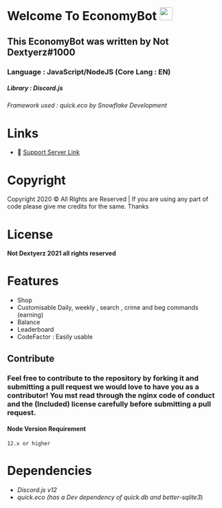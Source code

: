 # Welcome To EconomyBot <img src="https://raw.githubusercontent.com/MartinHeinz/MartinHeinz/master/wave.gif" width="30px">
## This EconomyBot was written by Not Dextyerz#1000
### Language : JavaScript/NodeJS (Core Lang : EN)
##### Library : Discord.js
###### Framework used : quick.eco by Snowflake Development

# Links
- 🔗 [Support Server Link](https://discord.gg/ARu4hr6hJw)
# Copyright 
Copyright 2020 © All RIghts are Reserved | If you are using any part of code please give me credits for the same. Thanks

# License
**Not Dextyerz 2021 all rights reserved**

# Features
- Shop
- Customisable Daily, weekly , search , crime and beg commands (earning)
- Balance
- Leaderboard
- CodeFactor : Easily usable 
## Contribute 
### Feel free to contribute to the repository by forking it and submitting a pull request we would love to have you as a contributor! You mst read through the nginx code of conduct and the (Included) license carefully before submitting a pull request.
#### Node Version Requirement
``12.x or higher``

# Dependencies 
- *Discord.js v12*
- *quick.eco (has a Dev dependency of quick.db and better-sqlite3*)
